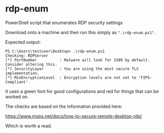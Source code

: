 # rdp-enum
PowerShell script that enumerates RDP security settings

Download onto a machine and then run this simply as ```".\rdp-enum.ps1"```.

Expected output:
```
PS C:\Users\testuser\Desktop> .\rdp-enum.ps1
Checking: RDPServer
[*] PortNumber          : Malware will look for 3389 by default. Consider altering this.
[*] SecurityLayer       : You are using the most secure TLS implementation.
[*] MinEncryptionLevel  : Encryption levels are not set to 'FIPS-Compliant'.
```

It uses a green font for good configurations and red for things that can be worked on.

The checks are based on the information provided here:

https://www.mvps.net/docs/how-to-secure-remote-desktop-rdp/

Which is worth a read.
